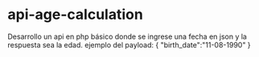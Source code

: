 # api-age-calculation
Desarrollo un api en php básico donde se ingrese una fecha en json y la respuesta sea la edad.
ejemplo del payload: 
{
 "birth_date":"11-08-1990"
}

